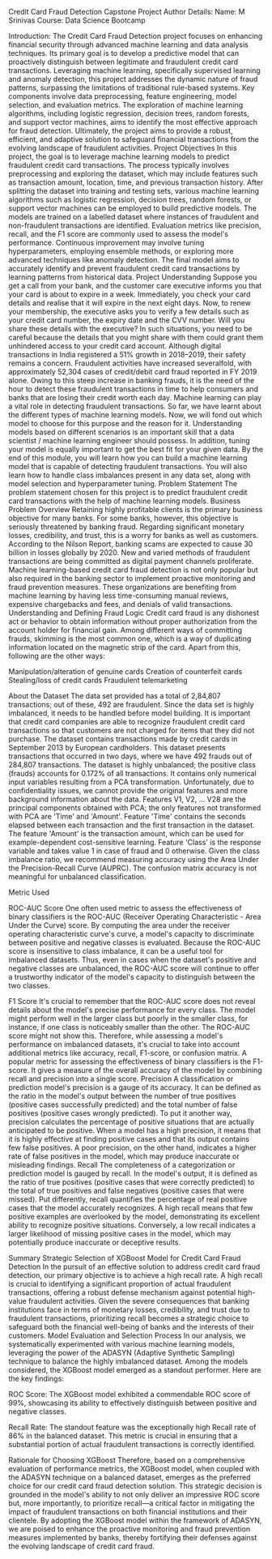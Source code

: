 Credit Card Fraud Detection Capstone Project
Author Details:
Name: M Srinivas
Course: Data Science Bootcamp

Introduction:
The Credit Card Fraud Detection project focuses on enhancing financial security through advanced machine learning and data analysis techniques.
Its primary goal is to develop a predictive model that can proactively distinguish between legitimate and fraudulent credit card transactions.
Leveraging machine learning, specifically supervised learning and anomaly detection, this project addresses the dynamic nature of fraud patterns, surpassing the limitations of traditional rule-based systems.
Key components involve data preprocessing, feature engineering, model selection, and evaluation metrics.
The exploration of machine learning algorithms, including logistic regression, decision trees, random forests, and support vector machines, aims to identify the most effective approach for fraud detection.
Ultimately, the project aims to provide a robust, efficient, and adaptive solution to safeguard financial transactions from the evolving landscape of fraudulent activities.
Project Objectives
In this project, the goal is to leverage machine learning models to predict fraudulent credit card transactions. The process typically involves preprocessing and exploring the dataset, which may include features such as transaction amount, location, time, and previous transaction history.
After splitting the dataset into training and testing sets, various machine learning algorithms such as logistic regression, decision trees, random forests, or support vector machines can be employed to build predictive models.
The models are trained on a labelled dataset where instances of fraudulent and non-fraudulent transactions are identified. Evaluation metrics like precision, recall, and the F1 score are commonly used to assess the model's performance. Continuous improvement may involve tuning hyperparameters, employing ensemble methods, or exploring more advanced techniques like anomaly detection.
The final model aims to accurately identify and prevent fraudulent credit card transactions by learning patterns from historical data.
Project Understanding
Suppose you get a call from your bank, and the customer care executive informs you that your card is about to expire in a week. Immediately, you check your card details and realise that it will expire in the next eight days. Now, to renew your membership, the executive asks you to verify a few details such as your credit card number, the expiry date and the CVV number. Will you share these details with the executive?
In such situations, you need to be careful because the details that you might share with them could grant them unhindered access to your credit card account.
Although digital transactions in India registered a 51% growth in 2018–2019, their safety remains a concern. Fraudulent activities have increased severalfold, with approximately 52,304 cases of credit/debit card fraud reported in FY 2019 alone. Owing to this steep increase in banking frauds, it is the need of the hour to detect these fraudulent transactions in time to help consumers and banks that are losing their credit worth each day. Machine learning can play a vital role in detecting fraudulent transactions.
So far, we have learnt about the different types of machine learning models. Now, we will fond out which model to choose for this purpose and the reason for it. Understanding models based on different scenarios is an important skill that a data scientist / machine learning engineer should possess. In addition, tuning your model is equally important to get the best fit for your given data.
By the end of this module, you will learn how you can build a machine learning model that is capable of detecting fraudulent transactions. You will also learn how to handle class imbalances present in any data set, along with model selection and hyperparameter tuning.
Problem Statement
The problem statement chosen for this project is to predict fraudulent credit card transactions with the help of machine learning models.
Business Problem Overview
Retaining highly profitable clients is the primary business objective for many banks. For some banks, however, this objective is seriously threatened by banking fraud. Regarding significant monetary losses, credibility, and trust, this is a worry for banks as well as customers.
According to the Nilson Report, banking scams are expected to cause 30 billion in losses globally by 2020. New and varied methods of fraudulent transactions are being committed as digital payment channels proliferate.
Machine learning-based credit card fraud detection is not only popular but also required in the banking sector to implement proactive monitoring and fraud prevention measures. These organizations are benefiting from machine learning by having less time-consuming manual reviews, expensive chargebacks and fees, and denials of valid transactions.
Understanding and Defining Fraud Logic
Credit card fraud is any dishonest act or behavior to obtain information without proper authorization from the account holder for financial gain. Among different ways of committing frauds, skimming is the most common one, which is a way of duplicating information located on the magnetic strip of the card. Apart from this, following are the other ways:

Manipulation/alteration of genuine cards
Creation of counterfeit cards
Stealing/loss of credit cards
Fraudulent telemarketing

About the Dataset
The data set provided has a total of 2,84,807 transactions; out of these, 492 are fraudulent. Since the data set is highly imbalanced, it needs to be handled before model building.
It is important that credit card companies are able to recognize fraudulent credit card transactions so that customers are not charged for items that they did not purchase.
The dataset contains transactions made by credit cards in September 2013 by European cardholders. This dataset presents transactions that occurred in two days, where we have 492 frauds out of 284,807 transactions. The dataset is highly unbalanced; the positive class (frauds) accounts for 0.172% of all transactions.
It contains only numerical input variables resulting from a PCA transformation. Unfortunately, due to confidentiality issues, we cannot provide the original features and more background information about the data. Features V1, V2, … V28 are the principal components obtained with PCA; the only features not transformed with PCA are 'Time' and 'Amount'. Feature 'Time' contains the seconds elapsed between each transaction and the first transaction in the dataset. The feature 'Amount' is the transaction amount, which can be used for example-dependent cost-sensitive learning. Feature 'Class' is the response variable and takes value 1 in case of fraud and 0 otherwise.
Given the class imbalance ratio, we recommend measuring accuracy using the Area Under the Precision-Recall Curve (AUPRC). The confusion matrix accuracy is not meaningful for unbalanced classification.

Metric Used

ROC-AUC Score
One often used metric to assess the effectiveness of binary classifiers is the ROC-AUC (Receiver Operating Characteristic - Area Under the Curve) score. By computing the area under the receiver operating characteristic curve's curve, a model's capacity to discriminate between positive and negative classes is evaluated.
Because the ROC-AUC score is insensitive to class imbalance, it can be a useful tool for imbalanced datasets. Thus, even in cases when the dataset's positive and negative classes are unbalanced, the ROC-AUC score will continue to offer a trustworthy indicator of the model's capacity to distinguish between the two classes.

F1 Score
It's crucial to remember that the ROC-AUC score does not reveal details about the model's precise performance for every class. The model might perform well in the larger class but poorly in the smaller class, for instance, if one class is noticeably smaller than the other. The ROC-AUC score might not show this. Therefore, while assessing a model's performance on imbalanced datasets, it's crucial to take into account additional metrics like accuracy, recall, F1-score, or confusion matrix.
A popular metric for assessing the effectiveness of binary classifiers is the F1-score. It gives a measure of the overall accuracy of the model by combining recall and precision into a single score.
Precision
A classification or prediction model's precision is a gauge of its accuracy. It can be defined as the ratio in the model's output between the number of true positives (positive cases successfully predicted) and the total number of false positives (positive cases wrongly predicted). To put it another way, precision calculates the percentage of positive situations that are actually anticipated to be positive.
When a model has a high precision, it means that it is highly effective at finding positive cases and that its output contains few false positives. A poor precision, on the other hand, indicates a higher rate of false positives in the model, which may produce inaccurate or misleading findings.
Recall
The completeness of a categorization or prediction model is gauged by recall. In the model's output, it is defined as the ratio of true positives (positive cases that were correctly predicted) to the total of true positives and false negatives (positive cases that were missed). Put differently, recall quantifies the percentage of real positive cases that the model accurately recognizes.
A high recall means that few positive examples are overlooked by the model, demonstrating its excellent ability to recognize positive situations. Conversely, a low recall indicates a larger likelihood of missing positive cases in the model, which may potentially produce inaccurate or deceptive results.

Summary
Strategic Selection of XGBoost Model for Credit Card Fraud Detection
In the pursuit of an effective solution to address credit card fraud detection, our primary objective is to achieve a high recall rate. A high recall is crucial to identifying a significant proportion of actual fraudulent transactions, offering a robust defense mechanism against potential high-value fraudulent activities.
Given the severe consequences that banking institutions face in terms of monetary losses, credibility, and trust due to fraudulent transactions, prioritizing recall becomes a strategic choice to safeguard both the financial well-being of banks and the interests of their customers.
Model Evaluation and Selection Process
In our analysis, we systematically experimented with various machine learning models, leveraging the power of the ADASYN (Adaptive Synthetic Sampling) technique to balance the highly imbalanced dataset. Among the models considered, the XGBoost model emerged as a standout performer. Here are the key findings:

ROC Score: The XGBoost model exhibited a commendable ROC score of 99%, showcasing its ability to effectively distinguish between positive and negative classes.

Recall Rate: The standout feature was the exceptionally high Recall rate of 86% in the balanced dataset. This metric is crucial in ensuring that a substantial portion of actual fraudulent transactions is correctly identified.

Rationale for Choosing XGBoost
Therefore, based on a comprehensive evaluation of performance metrics, the XGBoost model, when coupled with the ADASYN technique on a balanced dataset, emerges as the preferred choice for our credit card fraud detection solution. This strategic decision is grounded in the model's ability to not only deliver an impressive ROC score but, more importantly, to prioritize recall—a critical factor in mitigating the impact of fraudulent transactions on both financial institutions and their clientele.
By adopting the XGBoost model within the framework of ADASYN, we are poised to enhance the proactive monitoring and fraud prevention measures implemented by banks, thereby fortifying their defenses against the evolving landscape of credit card fraud.
